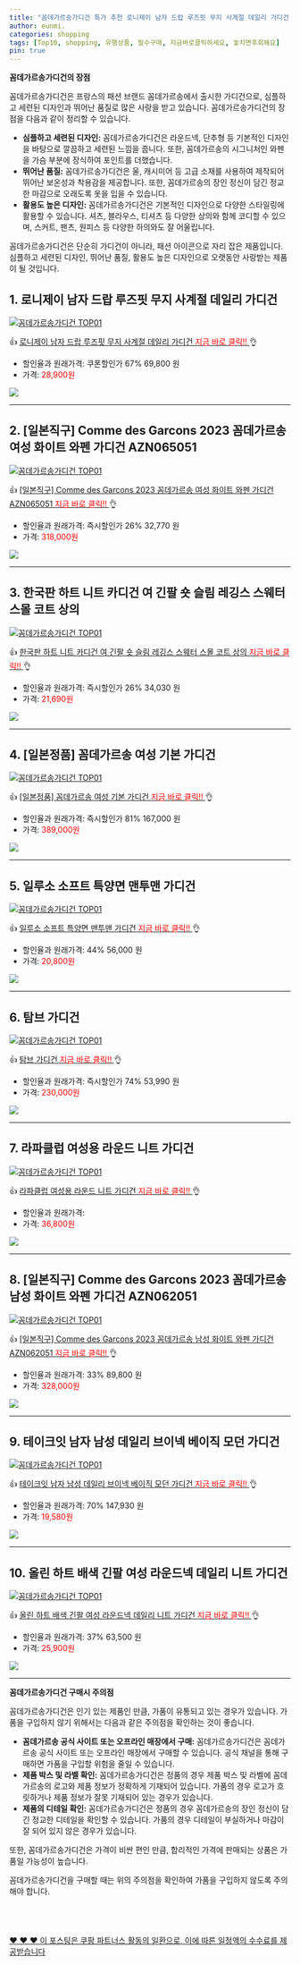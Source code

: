 ```yaml
---
title: "꼼데가르송가디건 특가 추천 로니제이 남자 드랍 루즈핏 무지 사계절 데일리 가디건 비교 장점"
author: eunmi.
categories: shopping
tags: [Top10, shopping, 유행상품, 필수구매, 지금바로클릭하세요, 놓치면후회해요]
pin: true
---
```

**꼼데가르송가디건의 장점**

꼼데가르송가디건은 프랑스의 패션 브랜드 꼼데가르송에서 출시한 가디건으로, 심플하고 세련된 디자인과 뛰어난 품질로 많은 사랑을 받고 있습니다. 꼼데가르송가디건의 장점을 다음과 같이 정리할 수 있습니다.

* **심플하고 세련된 디자인:** 꼼데가르송가디건은 라운드넥, 단추형 등 기본적인 디자인을 바탕으로 깔끔하고 세련된 느낌을 줍니다. 또한, 꼼데가르송의 시그니처인 와펜을 가슴 부분에 장식하여 포인트를 더했습니다.
* **뛰어난 품질:** 꼼데가르송가디건은 울, 캐시미어 등 고급 소재를 사용하여 제작되어 뛰어난 보온성과 착용감을 제공합니다. 또한, 꼼데가르송의 장인 정신이 담긴 정교한 마감으로 오래도록 옷을 입을 수 있습니다.
* **활용도 높은 디자인:** 꼼데가르송가디건은 기본적인 디자인으로 다양한 스타일링에 활용할 수 있습니다. 셔츠, 블라우스, 티셔츠 등 다양한 상의와 함께 코디할 수 있으며, 스커트, 팬츠, 원피스 등 다양한 하의와도 잘 어울립니다.

꼼데가르송가디건은 단순히 가디건이 아니라, 패션 아이콘으로 자리 잡은 제품입니다. 심플하고 세련된 디자인, 뛰어난 품질, 활용도 높은 디자인으로 오랫동안 사랑받는 제품이 될 것입니다.

   

## 1. 로니제이 남자 드랍 루즈핏 무지 사계절 데일리 가디건

[![꼼데가르송가디건 TOP01](https://thumbnail6.coupangcdn.com/thumbnails/remote/230x230ex/image/vendor_inventory/9733/51d229cc2f014d6fede622fd7f7279a1484e217a7583a330a35c70572a10.jpg)](https://link.coupang.com/re/AFFSDP?lptag=AF3617701&subid=GithubCoopas&pageKey=6357894446&traceid=V0-153&itemId=13407772696&vendorItemId=86491772040)


👍 [로니제이 남자 드랍 루즈핏 무지 사계절 데일리 가디건 <font color=red> 지금 바로 클릭!! </font> ](https://link.coupang.com/re/AFFSDP?lptag=AF3617701&subid=GithubCoopas&pageKey=6357894446&traceid=V0-153&itemId=13407772696&vendorItemId=86491772040) 👌 


- 할인율과 원래가격: 쿠폰할인가 67%  69,800   원
- 가격: <span style='color:red'>28,900원</span>

[![](/discount_price.png)](https://link.coupang.com/re/AFFSDP?lptag=AF3617701&subid=GithubCoopas&pageKey=6357894446&traceid=V0-153&itemId=13407772696&vendorItemId=86491772040)

---


   

## 2. [일본직구] Comme des Garcons 2023 꼼데가르송 여성 화이트 와펜 가디건 AZN065051

[![꼼데가르송가디건 TOP01](https://thumbnail7.coupangcdn.com/thumbnails/remote/230x230ex/image/vendor_inventory/cc73/7152f887197d18404876db6999951ba53df62788332eb4ca300138c31b23.jpg)](https://link.coupang.com/re/AFFSDP?lptag=AF3617701&subid=GithubCoopas&pageKey=6133547490&traceid=V0-153&itemId=11713253054&vendorItemId=71982720044)


👍 [[일본직구] Comme des Garcons 2023 꼼데가르송 여성 화이트 와펜 가디건 AZN065051 <font color=red> 지금 바로 클릭!! </font> ](https://link.coupang.com/re/AFFSDP?lptag=AF3617701&subid=GithubCoopas&pageKey=6133547490&traceid=V0-153&itemId=11713253054&vendorItemId=71982720044) 👌 


- 할인율과 원래가격: 즉시할인가 26%  32,770   원
- 가격: <span style='color:red'>318,000원</span>

[![](/discount_price.png)](https://link.coupang.com/re/AFFSDP?lptag=AF3617701&subid=GithubCoopas&pageKey=6133547490&traceid=V0-153&itemId=11713253054&vendorItemId=71982720044)

---


   

## 3. 한국판 하트 니트 카디건 여 긴팔 숏 슬림 레깅스 스웨터 스몰 코트 상의

[![꼼데가르송가디건 TOP01](https://thumbnail9.coupangcdn.com/thumbnails/remote/230x230ex/image/vendor_inventory/b2ae/0f6d6d01ffdad462724c2e540c463380af4e5d3f78417c727d54ac08e12e.jpg)](https://link.coupang.com/re/AFFSDP?lptag=AF3617701&subid=GithubCoopas&pageKey=7527453815&traceid=V0-153&itemId=19756475567&vendorItemId=86876561037)


👍 [한국판 하트 니트 카디건 여 긴팔 숏 슬림 레깅스 스웨터 스몰 코트 상의 <font color=red> 지금 바로 클릭!! </font> ](https://link.coupang.com/re/AFFSDP?lptag=AF3617701&subid=GithubCoopas&pageKey=7527453815&traceid=V0-153&itemId=19756475567&vendorItemId=86876561037) 👌 


- 할인율과 원래가격: 즉시할인가 26%  34,030   원
- 가격: <span style='color:red'>21,690원</span>

[![](/discount_price.png)](https://link.coupang.com/re/AFFSDP?lptag=AF3617701&subid=GithubCoopas&pageKey=7527453815&traceid=V0-153&itemId=19756475567&vendorItemId=86876561037)

---


   

## 4. [일본정품] 꼼데가르송 여성 기본 가디건

[![꼼데가르송가디건 TOP01](https://thumbnail9.coupangcdn.com/thumbnails/remote/230x230ex/image/vendor_inventory/736b/6bbf26b73365b484cbe0a8451ceaa390304bccfc2cc3acc33e59ed2de30a.png)](https://link.coupang.com/re/AFFSDP?lptag=AF3617701&subid=GithubCoopas&pageKey=302931849&traceid=V0-153&itemId=952725377&vendorItemId=5347926114)


👍 [[일본정품] 꼼데가르송 여성 기본 가디건 <font color=red> 지금 바로 클릭!! </font> ](https://link.coupang.com/re/AFFSDP?lptag=AF3617701&subid=GithubCoopas&pageKey=302931849&traceid=V0-153&itemId=952725377&vendorItemId=5347926114) 👌 


- 할인율과 원래가격: 즉시할인가 81%  167,000   원
- 가격: <span style='color:red'>389,000원</span>

[![](/discount_price.png)](https://link.coupang.com/re/AFFSDP?lptag=AF3617701&subid=GithubCoopas&pageKey=302931849&traceid=V0-153&itemId=952725377&vendorItemId=5347926114)

---


   

## 5. 일루소 소프트 특양면 맨투맨 가디건

[![꼼데가르송가디건 TOP01](https://thumbnail9.coupangcdn.com/thumbnails/remote/230x230ex/image/vendor_inventory/e6e8/9d723c85d11035c9d7eb2f6f066a0ba9c67e3aab8ce9d2c35e32588cd1f1.jpg)](https://link.coupang.com/re/AFFSDP?lptag=AF3617701&subid=GithubCoopas&pageKey=6285674093&traceid=V0-153&itemId=12927079574&vendorItemId=80199760685)


👍 [일루소 소프트 특양면 맨투맨 가디건 <font color=red> 지금 바로 클릭!! </font> ](https://link.coupang.com/re/AFFSDP?lptag=AF3617701&subid=GithubCoopas&pageKey=6285674093&traceid=V0-153&itemId=12927079574&vendorItemId=80199760685) 👌 


- 할인율과 원래가격: 44%  56,000   원
- 가격: <span style='color:red'>20,800원</span>

[![](/discount_price.png)](https://link.coupang.com/re/AFFSDP?lptag=AF3617701&subid=GithubCoopas&pageKey=6285674093&traceid=V0-153&itemId=12927079574&vendorItemId=80199760685)

---


   

## 6. 탐브 가디건

[![꼼데가르송가디건 TOP01](https://thumbnail8.coupangcdn.com/thumbnails/remote/230x230ex/image/vendor_inventory/699d/7b3fb355f9962575515ee191dff5bbcf756cd2bbe0eb27dc5707acd31664.png)](https://link.coupang.com/re/AFFSDP?lptag=AF3617701&subid=GithubCoopas&pageKey=7670578347&traceid=V0-153&itemId=20461014916&vendorItemId=87540704034)


👍 [탐브 가디건 <font color=red> 지금 바로 클릭!! </font> ](https://link.coupang.com/re/AFFSDP?lptag=AF3617701&subid=GithubCoopas&pageKey=7670578347&traceid=V0-153&itemId=20461014916&vendorItemId=87540704034) 👌 


- 할인율과 원래가격: 즉시할인가 74%  53,990   원
- 가격: <span style='color:red'>230,000원</span>

[![](/discount_price.png)](https://link.coupang.com/re/AFFSDP?lptag=AF3617701&subid=GithubCoopas&pageKey=7670578347&traceid=V0-153&itemId=20461014916&vendorItemId=87540704034)

---


   

## 7. 라파클럽 여성용 라운드 니트 가디건

[![꼼데가르송가디건 TOP01](https://thumbnail8.coupangcdn.com/thumbnails/remote/230x230ex/image/vendor_inventory/8a1b/1c18751d9bc01dd4c80d87ba4a9988cf1b1889574c24b428bcfad6d4caa5.jpg)](https://link.coupang.com/re/AFFSDP?lptag=AF3617701&subid=GithubCoopas&pageKey=6810084686&traceid=V0-153&itemId=16107100606&vendorItemId=83304605359)


👍 [라파클럽 여성용 라운드 니트 가디건 <font color=red> 지금 바로 클릭!! </font> ](https://link.coupang.com/re/AFFSDP?lptag=AF3617701&subid=GithubCoopas&pageKey=6810084686&traceid=V0-153&itemId=16107100606&vendorItemId=83304605359) 👌 


- 할인율과 원래가격: 
- 가격: <span style='color:red'>36,800원</span>

[![](/discount_price.png)](https://link.coupang.com/re/AFFSDP?lptag=AF3617701&subid=GithubCoopas&pageKey=6810084686&traceid=V0-153&itemId=16107100606&vendorItemId=83304605359)

---


   

## 8. [일본직구] Comme des Garcons 2023 꼼데가르송 남성 화이트 와펜 가디건 AZN062051

[![꼼데가르송가디건 TOP01](https://thumbnail7.coupangcdn.com/thumbnails/remote/230x230ex/image/vendor_inventory/aa4c/8ccc099dddece9f88f1339e51b213a07ed2681f8214efa30a248113298de.jpg)](https://link.coupang.com/re/AFFSDP?lptag=AF3617701&subid=GithubCoopas&pageKey=6133547466&traceid=V0-153&itemId=11713252938&vendorItemId=71982718581)


👍 [[일본직구] Comme des Garcons 2023 꼼데가르송 남성 화이트 와펜 가디건 AZN062051 <font color=red> 지금 바로 클릭!! </font> ](https://link.coupang.com/re/AFFSDP?lptag=AF3617701&subid=GithubCoopas&pageKey=6133547466&traceid=V0-153&itemId=11713252938&vendorItemId=71982718581) 👌 


- 할인율과 원래가격: 33%  89,800   원
- 가격: <span style='color:red'>328,000원</span>

[![](/discount_price.png)](https://link.coupang.com/re/AFFSDP?lptag=AF3617701&subid=GithubCoopas&pageKey=6133547466&traceid=V0-153&itemId=11713252938&vendorItemId=71982718581)

---


   

## 9. 테이크잇 남자 남성 데일리 브이넥 베이직 모던 가디건

[![꼼데가르송가디건 TOP01](https://thumbnail6.coupangcdn.com/thumbnails/remote/230x230ex/image/vendor_inventory/dd7a/b949b0da4491ce35a2b59563236dc393a0b53170ec478ddfc1934b72e7f8.jpg)](https://link.coupang.com/re/AFFSDP?lptag=AF3617701&subid=GithubCoopas&pageKey=6723872447&traceid=V0-153&itemId=15644909575&vendorItemId=87413190901)


👍 [테이크잇 남자 남성 데일리 브이넥 베이직 모던 가디건 <font color=red> 지금 바로 클릭!! </font> ](https://link.coupang.com/re/AFFSDP?lptag=AF3617701&subid=GithubCoopas&pageKey=6723872447&traceid=V0-153&itemId=15644909575&vendorItemId=87413190901) 👌 


- 할인율과 원래가격: 70%  147,930   원
- 가격: <span style='color:red'>19,580원</span>

[![](/discount_price.png)](https://link.coupang.com/re/AFFSDP?lptag=AF3617701&subid=GithubCoopas&pageKey=6723872447&traceid=V0-153&itemId=15644909575&vendorItemId=87413190901)

---


   

## 10. 올린 하트 배색 긴팔 여성 라운드넥 데일리 니트 가디건

[![꼼데가르송가디건 TOP01](https://thumbnail6.coupangcdn.com/thumbnails/remote/230x230ex/image/vendor_inventory/a636/c542fca9454332b1a3575c416ad0428b3ce9196c5cb3b4fc385de7994e6c.jpg)](https://link.coupang.com/re/AFFSDP?lptag=AF3617701&subid=GithubCoopas&pageKey=7581948867&traceid=V0-153&itemId=20016327559&vendorItemId=87113114020)


👍 [올린 하트 배색 긴팔 여성 라운드넥 데일리 니트 가디건 <font color=red> 지금 바로 클릭!! </font> ](https://link.coupang.com/re/AFFSDP?lptag=AF3617701&subid=GithubCoopas&pageKey=7581948867&traceid=V0-153&itemId=20016327559&vendorItemId=87113114020) 👌 


- 할인율과 원래가격: 37%  63,500   원
- 가격: <span style='color:red'>25,900원</span>

[![](/discount_price.png)](https://link.coupang.com/re/AFFSDP?lptag=AF3617701&subid=GithubCoopas&pageKey=7581948867&traceid=V0-153&itemId=20016327559&vendorItemId=87113114020)

---
**꼼데가르송가디건 구매시 주의점**

꼼데가르송가디건은 인기 있는 제품인 만큼, 가품이 유통되고 있는 경우가 있습니다. 가품을 구입하지 않기 위해서는 다음과 같은 주의점을 확인하는 것이 좋습니다.

* **꼼데가르송 공식 사이트 또는 오프라인 매장에서 구매:** 꼼데가르송가디건은 꼼데가르송 공식 사이트 또는 오프라인 매장에서 구매할 수 있습니다. 공식 채널을 통해 구매하면 가품을 구입할 위험을 줄일 수 있습니다.
* **제품 박스 및 라벨 확인:** 꼼데가르송가디건은 정품의 경우 제품 박스 및 라벨에 꼼데가르송의 로고와 제품 정보가 정확하게 기재되어 있습니다. 가품의 경우 로고가 흐릿하거나 제품 정보가 잘못 기재되어 있는 경우가 있습니다.
* **제품의 디테일 확인:** 꼼데가르송가디건은 정품의 경우 꼼데가르송의 장인 정신이 담긴 정교한 디테일을 확인할 수 있습니다. 가품의 경우 디테일이 부실하거나 마감이 잘 되어 있지 않은 경우가 있습니다.

또한, 꼼데가르송가디건은 가격이 비싼 편인 만큼, 합리적인 가격에 판매되는 상품은 가품일 가능성이 높습니다.

꼼데가르송가디건을 구매할 때는 위의 주의점을 확인하여 가품을 구입하지 않도록 주의해야 합니다.<br><br><br><br><br> [ ❤ ❤ ❤ 이 포스팅은 쿠팡 파트너스 활동의 일환으로, 이에 따른 일정액의 수수료를 제공받습니다](https://link.coupang.com/a/bcEFyh)